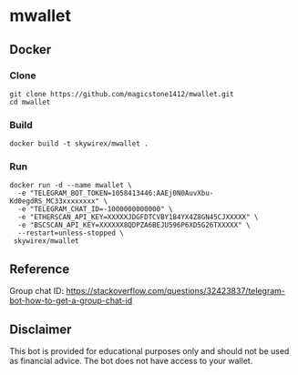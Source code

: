 # mwallet

## Docker
### Clone
```
git clone https://github.com/magicstone1412/mwallet.git
cd mwallet
```
### Build
```
docker build -t skywirex/mwallet .
```
### Run
```
docker run -d --name mwallet \
  -e "TELEGRAM_BOT_TOKEN=1058413446:AAEj0N0AuvXbu-Kd0egdRS_MC33xxxxxxxx" \
  -e "TELEGRAM_CHAT_ID=-1000000000000" \
  -e "ETHERSCAN_API_KEY=XXXXXJDGFDTCVBY1B4YX4Z8GN45CJXXXXX" \
  -e "BSCSCAN_API_KEY=XXXXXX8QDPZA6BEJU596P6XD5G26TXXXXX" \
  --restart=unless-stopped \
 skywirex/mwallet
```

## Reference

Group chat ID: https://stackoverflow.com/questions/32423837/telegram-bot-how-to-get-a-group-chat-id

## Disclaimer

This bot is provided for educational purposes only and should not be used as financial advice. The bot does not have access to your wallet.